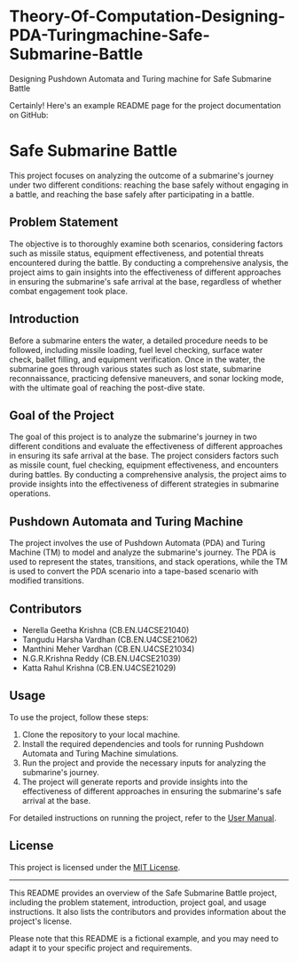 # Theory-Of-Computation-Designing-PDA-Turingmachine-Safe-Submarine-Battle
Designing Pushdown Automata and Turing machine for Safe Submarine Battle

Certainly! Here's an example README page for the project documentation on GitHub:

# Safe Submarine Battle

This project focuses on analyzing the outcome of a submarine's journey under two different conditions: reaching the base safely without engaging in a battle, and reaching the base safely after participating in a battle.

## Problem Statement

The objective is to thoroughly examine both scenarios, considering factors such as missile status, equipment effectiveness, and potential threats encountered during the battle. By conducting a comprehensive analysis, the project aims to gain insights into the effectiveness of different approaches in ensuring the submarine's safe arrival at the base, regardless of whether combat engagement took place.

## Introduction

Before a submarine enters the water, a detailed procedure needs to be followed, including missile loading, fuel level checking, surface water check, ballet filling, and equipment verification. Once in the water, the submarine goes through various states such as lost state, submarine reconnaissance, practicing defensive maneuvers, and sonar locking mode, with the ultimate goal of reaching the post-dive state.

## Goal of the Project

The goal of this project is to analyze the submarine's journey in two different conditions and evaluate the effectiveness of different approaches in ensuring its safe arrival at the base. The project considers factors such as missile count, fuel checking, equipment effectiveness, and encounters during battles. By conducting a comprehensive analysis, the project aims to provide insights into the effectiveness of different strategies in submarine operations.

## Pushdown Automata and Turing Machine

The project involves the use of Pushdown Automata (PDA) and Turing Machine (TM) to model and analyze the submarine's journey. The PDA is used to represent the states, transitions, and stack operations, while the TM is used to convert the PDA scenario into a tape-based scenario with modified transitions.

## Contributors

- Nerella Geetha Krishna (CB.EN.U4CSE21040)
- Tangudu Harsha Vardhan (CB.EN.U4CSE21062)
- Manthini Meher Vardhan (CB.EN.U4CSE21034)
- N.G.R.Krishna Reddy (CB.EN.U4CSE21039)
- Katta Rahul Krishna (CB.EN.U4CSE21029)

## Usage

To use the project, follow these steps:

1. Clone the repository to your local machine.
2. Install the required dependencies and tools for running Pushdown Automata and Turing Machine simulations.
3. Run the project and provide the necessary inputs for analyzing the submarine's journey.
4. The project will generate reports and provide insights into the effectiveness of different approaches in ensuring the submarine's safe arrival at the base.

For detailed instructions on running the project, refer to the [User Manual](./user-manual.md).

## License

This project is licensed under the [MIT License](./LICENSE).

---

This README provides an overview of the Safe Submarine Battle project, including the problem statement, introduction, project goal, and usage instructions. It also lists the contributors and provides information about the project's license.

Please note that this README is a fictional example, and you may need to adapt it to your specific project and requirements.
